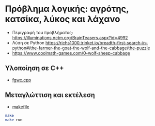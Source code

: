 # Πρόβλημα λογικής: αγρότης, κατσίκα, λύκος και λάχανο

* Περιγραφή του προβλήματος: <https://illuminations.nctm.org/BrainTeasers.aspx?id=4992>
* Λύση σε Python <https://richs1000.trinket.io/breadth-first-search-in-python#/the-farmer-the-goat-the-wolf-and-the-cabbage/the-puzzle>
* <https://www.coolmath-games.com/0-wolf-sheep-cabbage>

## Υλοποίηση σε C++

* [fgwc.cpp](fgwc.cpp)

## Μεταγλώττιση και εκτέλεση

* [makefile](makefile)

```bash
make
make run
```
